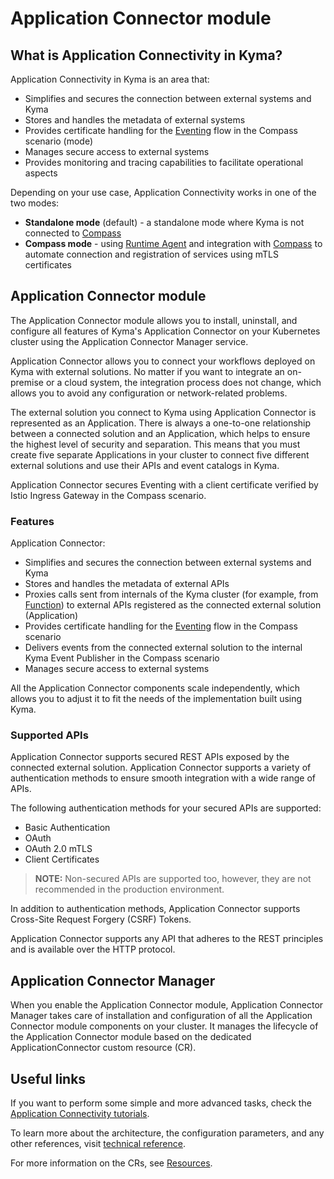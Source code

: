 # Application Connector module

## What is Application Connectivity in Kyma?

Application Connectivity in Kyma is an area that: 

- Simplifies and secures the connection between external systems and Kyma
- Stores and handles the metadata of external systems
- Provides certificate handling for the [Eventing](https://kyma-project.io/#/eventing-manager/user/README) flow in the Compass scenario (mode)
- Manages secure access to external systems
- Provides monitoring and tracing capabilities to facilitate operational aspects

Depending on your use case, Application Connectivity works in one of the two modes: 
- **Standalone mode** (default) - a standalone mode where Kyma is not connected to [Compass](https://github.com/kyma-incubator/compass)
- **Compass mode** - using [Runtime Agent](00-30-runtime-agent-overview.md) and integration with [Compass](https://github.com/kyma-incubator/compass) to automate connection and registration of services using mTLS certificates

## Application Connector module

The Application Connector module allows you to install, uninstall, and configure all features of Kyma's Application Connector on your Kubernetes cluster using the Application Connector Manager service.

Application Connector allows you to connect your workflows deployed on Kyma with external solutions. No matter if you want to integrate an on-premise or a cloud system, the integration process does not change, which allows you to avoid any configuration or network-related problems.

The external solution you connect to Kyma using Application Connector is represented as an Application. There is always a one-to-one relationship between a connected solution and an Application, which helps to ensure the highest level of security and separation. This means that you must create five separate Applications in your cluster to connect five different external solutions and use their APIs and event catalogs in Kyma.

Application Connector secures Eventing with a client certificate verified by Istio Ingress Gateway in the Compass scenario.

### Features

Application Connector:

- Simplifies and secures the connection between external systems and Kyma
- Stores and handles the metadata of external APIs
- Proxies calls sent from internals of the Kyma cluster (for example, from [Function](https://kyma-project.io/#/serverless-manager/user/resources/06-10-function-cr)) to external APIs registered as the connected external solution (Application)
- Provides certificate handling for the [Eventing](https://kyma-project.io/#/eventing-manager/user/README) flow in the Compass scenario
- Delivers events from the connected external solution to the internal Kyma Event Publisher in the Compass scenario 
- Manages secure access to external systems

All the Application Connector components scale independently, which allows you to adjust it to fit the needs of the implementation built using Kyma.

### Supported APIs

Application Connector supports secured REST APIs exposed by the connected external solution. Application Connector supports a variety of authentication methods to ensure smooth integration with a wide range of APIs.

The following authentication methods for your secured APIs are supported:

- Basic Authentication
- OAuth
- OAuth 2.0 mTLS
- Client Certificates

> **NOTE:** Non-secured APIs are supported too, however, they are not recommended in the production environment.

In addition to authentication methods, Application Connector supports Cross-Site Request Forgery (CSRF) Tokens.

Application Connector supports any API that adheres to the REST principles and is available over the HTTP protocol.

## Application Connector Manager

When you enable the Application Connector module, Application Connector Manager takes care of installation and configuration of all the Application Connector module components on your cluster. It manages the lifecycle of the Application Connector module based on the dedicated ApplicationConnector custom resource (CR).

## Useful links

If you want to perform some simple and more advanced tasks, check the [Application Connectivity tutorials](tutorials/README.md).

To learn more about the architecture, the configuration parameters, and any other references, visit [technical reference](technical-reference/README.md).

For more information on the CRs, see [Resources](resources/README.md).